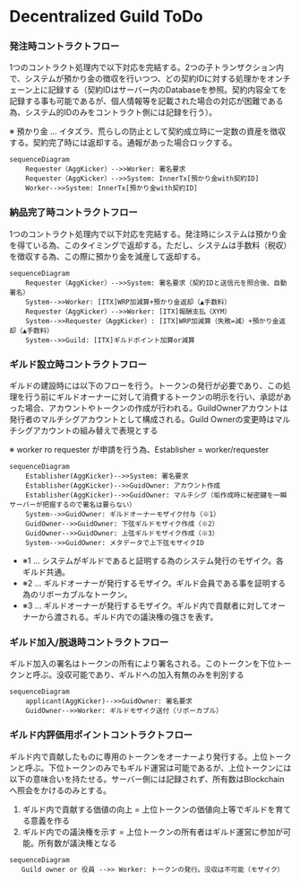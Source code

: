 # Decentralized Guild ToDo

### 発注時コントラクトフロー

1つのコントラクト処理内で以下対応を完結する。2つの子トランザクション内で、システムが預かり金の徴収を行いつつ、どの契約IDに対する処理かをオンチェーン上に記録する（契約IDはサーバー内のDatabaseを参照。契約内容全てを記録する事も可能であるが、個人情報等を記載された場合の対応が困難である為、システム的IDのみをコントラクト側には記録を行う）。

※ 預かり金 ... イタズラ、荒らしの防止として契約成立時に一定数の資産を徴収する。契約完了時には返却する。通報があった場合ロックする。

```mermaid
sequenceDiagram
    Requester（AggKicker）-->>Worker: 署名要求
    Requester（AggKicker）-->>System: InnerTx[預かり金with契約ID]
    Worker-->>System: InnerTx[預かり金with契約ID]
```

### 納品完了時コントラクトフロー

1つのコントラクト処理内で以下対応を完結する。発注時にシステムは預かり金を得ている為、このタイミングで返却する。ただし、システムは手数料（税収）を徴収する為、この際に預かり金を減産して返却する。

```mermaid
sequenceDiagram
    Requester（AggKicker）-->>System: 署名要求（契約IDと送信元を照合後、自動署名）
    System-->>Worker: [ITX]WRP加減算+預かり金返却（▲手数料）
    Requester（AggKicker）-->>Worker: [ITX]報酬支払（XYM）
    System-->>Requester（AggKicker）: [ITX]WRP加減算（失敗=減）+預かり金返却（▲手数料）
    System-->>Guild: [ITX]ギルドポイント加算or減算
```



### ギルド設立時コントラクトフロー

ギルドの建設時には以下のフローを行う。トークンの発行が必要であり、この処理を行う前にギルドオーナーに対して消費するトークンの明示を行い、承認があった場合、アカウントやトークンの作成が行われる。GuildOwnerアカウントは発行者のマルチシグアカウントとして構成される。Guild Ownerの変更時はマルチシグアカウントの組み替えで表現とする

※ worker ro requester が申請を行う為、Establisher = worker/requester

```mermaid
sequenceDiagram
    Establisher(AggKicker)-->>System: 署名要求
    Establisher(AggKicker)-->>GuidOwner: アカウント作成
    Establisher(AggKicker)-->>GuidOwner: マルチシグ（垢作成時に秘密鍵を一瞬サーバーが把握するので署名は要らない）
    System-->>GuidOwner: ギルドオーナーモザイク付与（※1）
    GuidOwner-->>GuidOwner: 下弦ギルドモザイク作成（※2）
    GuidOwner-->>GuidOwner: 上弦ギルドモザイク作成（※3）
    System-->>GuidOwner: メタデータで上下弦モザイクID
```
- ※1 ... システムがギルドであると証明する為のシステム発行のモザイク。各ギルド共通。
- ※2 ... ギルドオーナーが発行するモザイク。ギルド会員である事を証明する為のリボーカブルなトークン。
- ※3 ... ギルドオーナーが発行するモザイク。ギルド内で貢献者に対してオーナーから渡される。ギルド内での議決権の強さを表す。



### ギルド加入/脱退時コントラクトフロー

ギルド加入の署名はトークンの所有により署名される。このトークンを下位トークンと呼ぶ。没収可能であり、ギルドへの加入有無のみを判別する

```mermaid
sequenceDiagram
    applicant(AggKicker)-->>GuidOwner: 署名要求
    GuidOwner-->>Worker: ギルドモザイク送付（リボーカブル）
```

### ギルド内評価用ポイントコントラクトフロー

ギルド内で貢献したものに専用のトークンをオーナーより発行する。上位トークンと呼ぶ。下位トークンのみでもギルド運営は可能であるが、上位トークンには以下の意味合いを持たせる。サーバー側には記録されず、所有数はBlockchainへ照会をかけるのみとする。

1. ギルド内で貢献する価値の向上 = 上位トークンの価値向上等でギルドを育てる意義を作る
2. ギルド内での議決権を示す = 上位トークンの所有者はギルド運営に参加が可能。所有数が議決権となる

```mermaid
sequenceDiagram
   Guild owner or 役員 -->> Worker: トークンの発行。没収は不可能（モザイク） 
```



